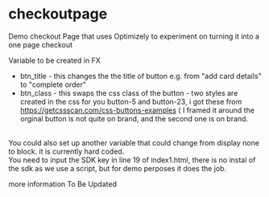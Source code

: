 # checkoutpage
Demo checkout Page that uses Optimizely to experiment on turning it into a one page checkout


Variable to be created in FX

* btn_title - this changes the the title of button e.g. from "add card details" to "complete order"<br>
* btn_class - this swaps the css class of the button - two styles are created in the css for you button-5 and button-23, i got these from https://getcssscan.com/css-buttons-examples ( I framed it around the orginal button is not quite on brand, and the second one is on brand.
<br>
You could also set up another variable that could change from  display none to block. it is currently hard coded.
<br>
You need to input the SDK key in line 19 of index1.html, there is no instal of the sdk as we use a script, but for demo perposes it does the job.

more information To Be Updated
